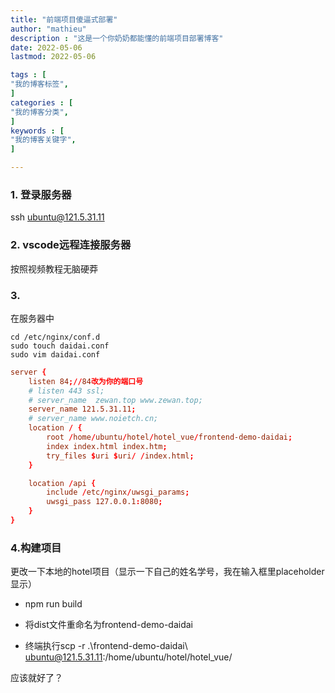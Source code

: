```yaml
---
title: "前端项目傻逼式部署"                         
author: "mathieu"  
description : "这是一个你奶奶都能懂的前端项目部署博客"    
date: 2022-05-06      
lastmod: 2022-05-06            

tags : [                                    
"我的博客标签",
]
categories : [                              
"我的博客分类",
]
keywords : [                                
"我的博客关键字",
]

---
```


### 1. 登录服务器

ssh ubuntu@121.5.31.11

### 2. vscode远程连接服务器

按照视频教程无脑硬莽

### 3.

在服务器中

```linux
cd /etc/nginx/conf.d
sudo touch daidai.conf
sudo vim daidai.conf
```



```conf
server {
    listen 84;//84改为你的端口号
    # listen 443 ssl;
    # server_name  zewan.top www.zewan.top;
    server_name 121.5.31.11;
    # server_name www.noietch.cn;
    location / {
        root /home/ubuntu/hotel/hotel_vue/frontend-demo-daidai;
        index index.html index.htm;
        try_files $uri $uri/ /index.html;
    }

    location /api {        
        include /etc/nginx/uwsgi_params;
        uwsgi_pass 127.0.0.1:8080;                                                               
    }
}

```



### 4.构建项目

更改一下本地的hotel项目（显示一下自己的姓名学号，我在输入框里placeholder显示）

+ npm run build

+ 将dist文件重命名为frontend-demo-daidai
+ 终端执行scp -r .\frontend-demo-daidai\ ubuntu@121.5.31.11:/home/ubuntu/hotel/hotel_vue/



应该就好了？